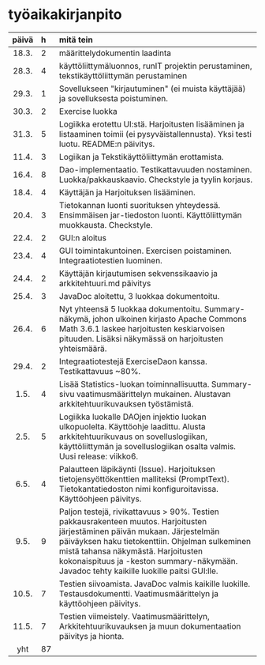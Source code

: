 # työaikakirjanpito


| päivä |  h   | mitä tein  |
| :----:|:-----| :-----|
| 18.3. | 2    | määrittelydokumentin laadinta |
| 28.3.| 4    | käyttöliittymäluonnos, runIT projektin perustaminen, tekstikäyttöliittymän perustaminen |
| 29.3.| 1    |  Sovellukseen "kirjautuminen" (ei muista käyttäjää) ja sovelluksesta poistuminen. |
| 30.3.| 2    | Exercise luokka |
| 31.3. | 5    | Logiikka erotettu UI:stä. Harjoitusten lisääminen ja listaaminen toimii (ei pysyväistallennusta). Yksi testi luotu. README:n päivitys. |
| 11.4. | 3 | Logiikan ja Tekstikäyttöliittymän erottamista. |
| 16.4. | 8 | Dao-implementaatio. Testikattavuuden nostaminen. Luokka/pakkauskaavio. Checkstyle ja tyylin korjaus. |
| 18.4. | 4 | Käyttäjän ja Harjoituksen lisääminen. |
| 20.4. | 3 | Tietokannan luonti suorituksen yhteydessä. Ensimmäisen jar-tiedoston luonti. Käyttöliittymän muokkausta. Checkstyle.|
| 22.4. | 2  | GUI:n aloitus |
| 23.4. | 4  | GUI toimintakuntoinen. Exercisen poistaminen. Integraatiotestien luominen.|   
| 24.4. | 2 | Käyttäjän kirjautumisen sekvenssikaavio ja arkkitehtuuri.md päivitys |
| 25.4. | 3 | JavaDoc aloitettu, 3 luokkaa dokumentoitu. |
| 26.4. | 6 | Nyt yhteensä 5 luokkaa dokumentoitu. Summary-näkymä, johon ulkoinen kirjasto Apache Commons Math 3.6.1 laskee harjoitusten keskiarvoisen pituuden. Lisäksi näkymässä on harjoitusten yhteismäärä. |
| 29.4. | 2 | Integraatiotestejä ExerciseDaon kanssa. Testikattavuus ~80%. |
| 1.5. | 4 | Lisää Statistics-luokan toiminnallisuutta. Summary-sivu vaatimusmäärittelyn mukainen. Alustavan arkkitehtuurikuvauksen työstämistä. |
| 2.5. | 5 | Logiikka luokalle DAOjen injektio luokan ulkopuolelta. Käyttöohje laadittu. Alusta arkkitehtuurikuvaus on sovelluslogiikan, käyttöliittymän ja sovelluslogiikan osalta valmis. Uusi release: viikko6. |
| 6.5. | 4 | Palautteen läpikäynti (Issue). Harjoituksen tietojensyöttökenttien malliteksi (PromptText). Tietokantatiedoston nimi konfiguroitavissa. Käyttöohjeen päivitys. |
| 9.5. | 9 | Paljon testejä, rivikattavuus > 90%. Testien pakkausrakenteen muutos. Harjoitusten järjestäminen päivän mukaan. Järjestelmän päiväyksen haku tietokenttiin. Ohjelman sulkeminen mistä tahansa näkymästä. Harjoitusten kokonaispituus ja -keston summary-näkymään. Javadoc tehty kaikille luokille paitsi GUI:lle.|
| 10.5. | 7 | Testien siivoamista. JavaDoc valmis kaikille luokille. Testausdokumentti. Vaatimusmäärittelyn ja käyttöohjeen päivitys. |
| 11.5. | 7 | Testien viimeistely. Vaatimusmäärittelyn, Arkkitehtuurikuvauksen ja muun dokumentaation päivitys ja hionta. |
| yht   | 87    |    | 

